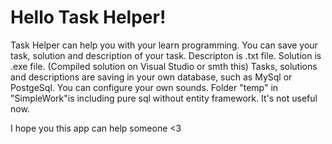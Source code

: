 # Hello Task Helper!
Task Helper can help you with your learn programming.
You can save your task, solution and description of your task.
Descripton is .txt file.
Solution is .exe file. (Compiled solution on Visual Studio or smth this)
Tasks, solutions and descriptions are saving in your own database, such as MySql or PostgeSql.
You can configure your own sounds.
Folder "temp" in "SimpleWork"is including pure sql without entity framework. It's not useful now.

I hope you this app can help someone <3
